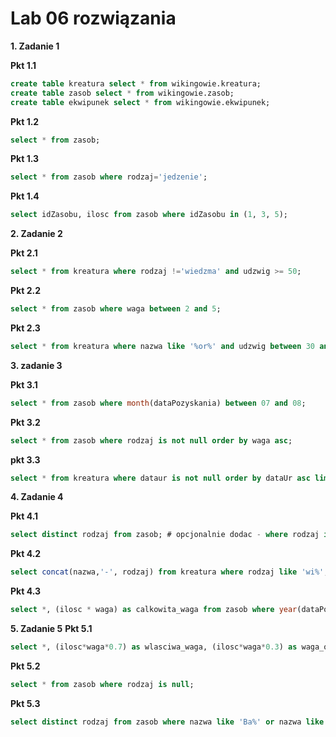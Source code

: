 # Lab 06 rozwiązania
**1. Zadanie 1**

**Pkt 1.1**
```sql
create table kreatura select * from wikingowie.kreatura; 
create table zasob select * from wikingowie.zasob;
create table ekwipunek select * from wikingowie.ekwipunek;
```

**Pkt 1.2** 
```sql
select * from zasob;
```

**Pkt 1.3**
```sql
select * from zasob where rodzaj='jedzenie';
```

**Pkt 1.4**
```sql
select idZasobu, ilosc from zasob where idZasobu in (1, 3, 5);
```

**2. Zadanie 2**

**Pkt 2.1**
```sql
select * from kreatura where rodzaj !='wiedzma' and udzwig >= 50;
```

**Pkt 2.2**
```sql
select * from zasob where waga between 2 and 5;
```

**Pkt 2.3** 
```sql
select * from kreatura where nazwa like '%or%' and udzwig between 30 and 70;
```

**3. zadanie 3** 

**Pkt 3.1**
```sql
select * from zasob where month(dataPozyskania) between 07 and 08;
```

**Pkt 3.2**
```sql
select * from zasob where rodzaj is not null order by waga asc;
```

**pkt 3.3**
```sql
select * from kreatura where dataur is not null order by dataUr asc limit 5;
```

**4. Zadanie 4**

**Pkt 4.1**
```sql
select distinct rodzaj from zasob; # opcjonalnie dodac - where rodzaj is not null 
```

**Pkt 4.2**
```sql
select concat(nazwa,'-', rodzaj) from kreatura where rodzaj like 'wi%';
```

**Pkt 4.3**
```sql
select *, (ilosc * waga) as calkowita_waga from zasob where year(dataPozyskania) between 2000 and 2007;
```


**5. Zadanie 5**
**Pkt 5.1**
```sql
select *, (ilosc*waga*0.7) as wlasciwa_waga, (ilosc*waga*0.3) as waga_odpadkow from zasob where rodzaj='jedzenie';
```

**Pkt 5.2**
```sql
select * from zasob where rodzaj is null;
```

**Pkt 5.3**
```sql
select distinct rodzaj from zasob where nazwa like 'Ba%' or nazwa like '%a' and rodzaj is not null order by rodzaj asc;
```


